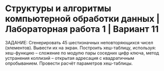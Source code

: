 # Структуры и алгоритмы компьютерной обработки данных | Лабораторная работа 1 | Вариант 11

ЗАДАНИЕ: Сгенерировать 45 шестизначных неповторяющихся чисел (элементов). Вывести их на экран. Построить хеш-таблицу, используя: хеш-функцию – сложение по модулю пары соседних цифр ключа, метод устранения коллизий – открытая адресация с квадратичным опробыванием. Провести расчёт параметров хеш-таблицы.
